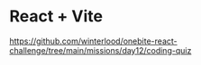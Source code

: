 # React + Vite
https://github.com/winterlood/onebite-react-challenge/tree/main/missions/day12/coding-quiz 